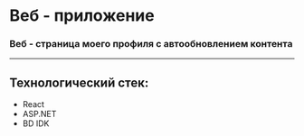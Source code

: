 ﻿<div id="MainTitle">

# Веб - приложение

</div>
<div id="SubTitle"> 

### Веб - страница моего профиля с автообновлением контента 

</div>

---

## Технологический стек:
<div id="TechStack">

* React
* ASP.NET
* BD IDK


</div>
